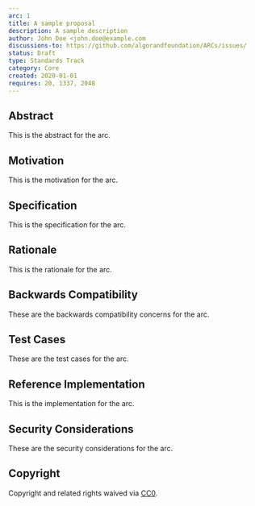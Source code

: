 ```yaml
---
arc: 1
title: A sample proposal
description: A sample description
author: John Doe <john.doe@example.com
discussions-to: https://github.com/algorandfoundation/ARCs/issues/
status: Draft
type: Standards Track
category: Core
created: 2020-01-01
requires: 20, 1337, 2048
---
```


## Abstract
This is the abstract for the arc.

## Motivation
This is the motivation for the arc.

## Specification
This is the specification for the arc.

## Rationale
This is the rationale for the arc.

## Backwards Compatibility
These are the backwards compatibility concerns for the arc.

## Test Cases
These are the test cases for the arc.

## Reference Implementation
This is the implementation for the arc.

## Security Considerations
These are the security considerations for the arc.

## Copyright
Copyright and related rights waived via [CC0](../LICENSE.md).
